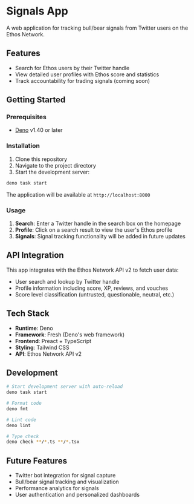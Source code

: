 # Signals App

A web application for tracking bull/bear signals from Twitter users on the Ethos Network.

## Features

- Search for Ethos users by their Twitter handle
- View detailed user profiles with Ethos score and statistics
- Track accountability for trading signals (coming soon)

## Getting Started

### Prerequisites

- [Deno](https://deno.land/) v1.40 or later

### Installation

1. Clone this repository
2. Navigate to the project directory
3. Start the development server:

```bash
deno task start
```

The application will be available at `http://localhost:8000`

### Usage

1. **Search**: Enter a Twitter handle in the search box on the homepage
2. **Profile**: Click on a search result to view the user's Ethos profile
3. **Signals**: Signal tracking functionality will be added in future updates

## API Integration

This app integrates with the Ethos Network API v2 to fetch user data:

- User search and lookup by Twitter handle
- Profile information including score, XP, reviews, and vouches
- Score level classification (untrusted, questionable, neutral, etc.)

## Tech Stack

- **Runtime**: Deno
- **Framework**: Fresh (Deno's web framework)
- **Frontend**: Preact + TypeScript
- **Styling**: Tailwind CSS
- **API**: Ethos Network API v2

## Development

```bash
# Start development server with auto-reload
deno task start

# Format code
deno fmt

# Lint code
deno lint

# Type check
deno check **/*.ts **/*.tsx
```

## Future Features

- Twitter bot integration for signal capture
- Bull/bear signal tracking and visualization
- Performance analytics for signals
- User authentication and personalized dashboards



